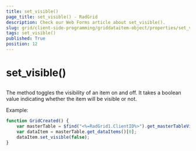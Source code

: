 ```yaml
---
title: set_visible()
page_title: set_visible() - RadGrid
description: Check our Web Forms article about set_visible().
slug: grid/client-side-programming/griddataitem-object/properties/set_visible()
tags: set_visible()
published: True
position: 12
---
```


# set_visible()



## 

The method toggles the visibility of an item on and off. It takes a boolean value indicating whether the item will be visible or not.

Example:

````JavaScript
function GridCreated() {
    var masterTable = $find("<%=RadGrid1.ClientID%>").get_masterTableView();
    var dataItem = masterTable.get_dataItems()[0]; 
    dataItem.set_visible(false);
}
````


